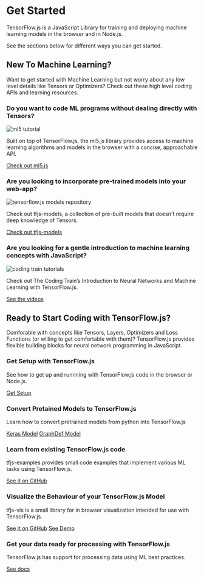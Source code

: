 # Get Started

TensorFlow.js is a JavaScript Library for training and deploying machine learning models in the browser and in Node.js.

See the sections below for different ways you can get started.

## New To Machine Learning?


Want to get started with Machine Learning but not worry about any low level details like Tensors or Optimizers? Check out these high level coding APIs and learning resources.

### Do you want to code ML programs without dealing directly with Tensors?

<img src="/js/images/ml5.png" alt="ml5 tutorial" class="attempt-right">

Built on top of TensorFlow.js, the ml5.js library provides access to machine learning algorithms and models in the browser with a concise, approachable API.

<a class="button button-white" href="https://ml5js.org">Check out ml5.js</a>

### Are you looking to incorporate pre-trained models into your web-app?

<img src="/js/images/tfjs-models.png" alt="tensorflow.js models repository" class="attempt-right">

Check out tfjs-models, a collection of pre-built models that doesn't require deep knowledge of Tensors.

<a class="button button-white" href="https://github.com/tensorflow/tfjs-models">Check out tfjs-models</a>

### Are you looking for a gentle introduction to machine learning concepts with JavaScript?

<img src="/js/images/coding-train.png" alt="coding train tutorials" class="attempt-right">

Check out The Coding Train’s Introduction to Neural Networks and Machine Learning with TensorFlow.js.

<a class="button button-white" href="https://www.youtube.com/playlist?list=PLRqwX-V7Uu6YIeVA3dNxbR9PYj4wV31oQ">See the videos</a>


## Ready to Start Coding with TensorFlow.js?

Comforable with concepts like Tensors, Layers, Optimizers and Loss Functions (or willing to get comfortable with them)? TensorFlow.js provides flexible building blocks for neural network programming in JavaScript.

### Get Setup with TensorFlow.js

See how to get up and runnning with TensorFlow.js code in the browser or Node.js.

<a class="button button-white" href="/js/tutorials/setup">Get Setup</a>

### Convert Pretained Models to TensorFlow.js

Learn how to convert pretrained models from python into TensorFlow.js

<a class="button button-white" href="">Keras Model</a>
<a class="button button-white" href="">GraphDef Model</a>

### Learn from existing TensorFlow.js code

tfjs-examples provides small code examples that implement various ML tasks using TensorFlow.js.

<a class="button button-white" href="https://github.com/tensorflow/tfjs-examples">See it on GitHub</a>

### Visualize the Behaviour of your TensorFlow.js Model

tfjs-vis is a small library for in browser visualization intended for use with TensorFlow.js.

<a class="button button-white" href="https://github.com/tensorflow/tfjs-vis">See it on GitHub</a>
<a class="button button-white" href="https://storage.googleapis.com/tfjs-vis/mnist/dist/index.html">See Demo</a>


### Get your data ready for processing with TensorFlow.js

TensorFlow.js has support for processing data using ML best practices.

<a class="button button-white" href="https://js.tensorflow.org/api/latest/#Data">See docs</a>
